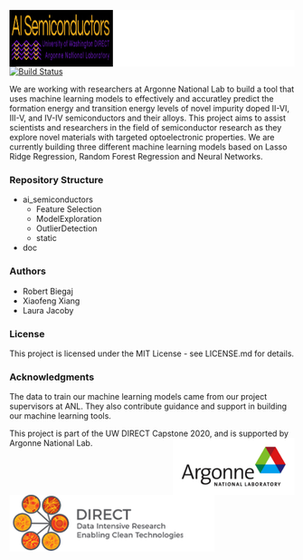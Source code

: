 <img height="100" align="left" src="https://github.com/lmjacoby/ai_semiconductors/blob/master/ai_semiconductors/static/AI_semiconductor_logo.JPG"><br/>

[![Build Status](https://travis-ci.com/lmjacoby/ai_semiconductors.svg?branch=master)](https://travis-ci.com/lmjacoby/ai_semiconductors)  

We are working with researchers at Argonne National Lab to build a tool that uses machine learning models to effectively and accuratley predict the formation energy and transition energy levels of novel impurity doped II-VI, III-V, and IV-IV semiconductors and their alloys. This project aims to assist scientists and researchers in the field of semiconductor research as they explore novel materials with targeted optoelectronic properties. We are currently building three different machine learning models based on Lasso Ridge Regression, Random Forest Regression and Neural Networks.

### Repository Structure
- ai_semiconductors
  - Feature Selection
  - ModelExploration
  - OutlierDetection
  - static
- doc

### Authors
- Robert Biegaj
- Xiaofeng Xiang
- Laura Jacoby

### License
This project is licensed under the MIT License - see LICENSE.md for details.

### Acknowledgments
The data to train our machine learning models came from our project supervisors at ANL. They also contribute guidance and support in building our machine learning tools.

This project is part of the UW DIRECT Capstone 2020, and is supported by Argonne National Lab.
<img height="100" align="right" src="ai_semiconductors/static/ArgonneLogo.jpg"> <img height="100" align="left" src="ai_semiconductors/static/DIRECTlogo.png">
